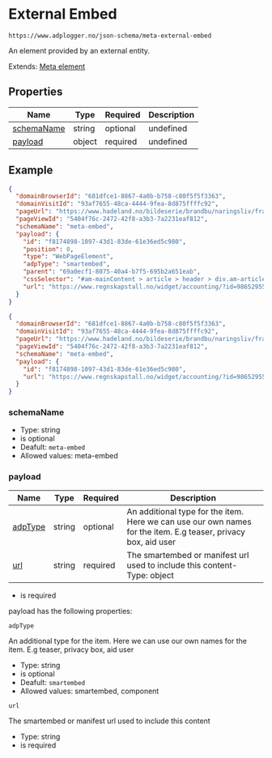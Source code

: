 
# External Embed

```
https://www.adplogger.no/json-schema/meta-external-embed
```

An element provided by an external entity.

Extends: [Meta element](./meta-element.md)

## Properties

Name | Type | Required | Description
---- | ---- | -------- | -----------
[schemaName](#schemaName) | string | optional | undefined
[payload](#payload) | object | required | undefined

## Example

```json
{
  "domainBrowserId": "681dfce1-8867-4a0b-b758-c80f5f5f3363",
  "domainVisitId": "93af7655-48ca-4444-9fea-8d875ffffc92",
  "pageUrl": "https://www.hadeland.no/bildeserie/brandbu/naringsliv/fra-arkivet-mann-av-huse-da-banken-apnet-nybygg-i-brandbu-i-1987/g/5-21-673326",
  "pageViewId": "5404f76c-2472-42f8-a3b3-7a2231eaf812",
  "schemaName": "meta-embed",
  "payload": {
    "id": "f8174898-1097-43d1-83de-61e36ed5c980",
    "position": 0,
    "type": "WebPageElement",
    "adpType": "smartembed",
    "parent": "69a0ecf1-8075-40a4-b7f5-695b2a651eab",
    "cssSelector": "#am-mainContent > article > header > div.am-article-headerImage > div > div > div",
    "url": "https://www.regnskapstall.no/widget/accounting/?id=986529551&graph=true&finance=true&roles=true&shareholders=true"
  }
}
```

```json
{
  "domainBrowserId": "681dfce1-8867-4a0b-b758-c80f5f5f3363",
  "domainVisitId": "93af7655-48ca-4444-9fea-8d875ffffc92",
  "pageUrl": "https://www.hadeland.no/bildeserie/brandbu/naringsliv/fra-arkivet-mann-av-huse-da-banken-apnet-nybygg-i-brandbu-i-1987/g/5-21-673326",
  "pageViewId": "5404f76c-2472-42f8-a3b3-7a2231eaf812",
  "schemaName": "meta-embed",
  "payload": {
    "id": "f8174898-1097-43d1-83de-61e36ed5c980",
    "url": "https://www.regnskapstall.no/widget/accounting/?id=986529551&graph=true&finance=true&roles=true&shareholders=true"
  }
}
```





### schemaName

- Type: string
- is optional
- Deafult: `meta-embed`
- Allowed values: meta-embed


### payload

Name | Type | Required | Description
---- | ---- | -------- | -----------
[adpType](#adpType) | string | optional | An additional type for the item. Here we can use our own names for the item. E.g teaser, privacy box, aid user
[url](#url) | string | required | The smartembed or manifest url used to include this content- Type: object
- is required


payload has the following properties:


`adpType`

An additional type for the item. Here we can use our own names for the item. E.g teaser, privacy box, aid user

- Type: string
- is optional
- Deafult: `smartembed`
- Allowed values: smartembed, component

`url`

The smartembed or manifest url used to include this content

- Type: string
- is required

